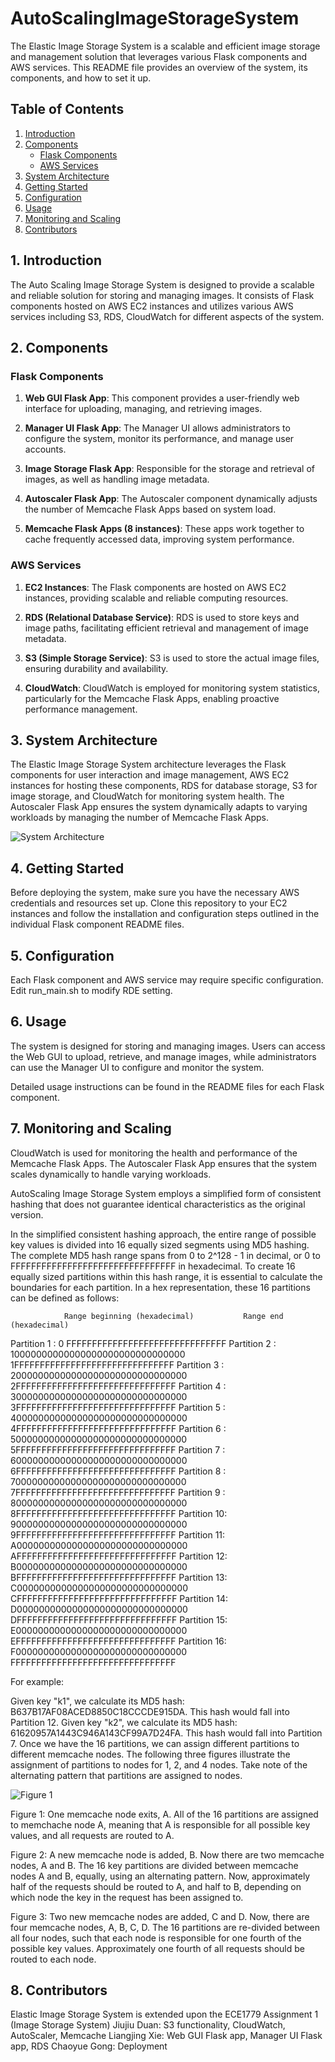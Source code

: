# AutoScalingImageStorageSystem

The Elastic Image Storage System is a scalable and efficient image storage and management solution that leverages various Flask components and AWS services. This README file provides an overview of the system, its components, and how to set it up.

## Table of Contents

1. [Introduction](#introduction)
2. [Components](#components)
    - [Flask Components](#flask-components)
    - [AWS Services](#aws-services)
3. [System Architecture](#system-architecture)
4. [Getting Started](#getting-started)
5. [Configuration](#configuration)
6. [Usage](#usage)
7. [Monitoring and Scaling](#monitoring-and-scaling)
8. [Contributors](#contributors)

## 1. Introduction

The Auto Scaling Image Storage System is designed to provide a scalable and reliable solution for storing and managing images. It consists of Flask components hosted on AWS EC2 instances and utilizes various AWS services including S3, RDS, CloudWatch for different aspects of the system.

## 2. Components

### Flask Components

1. **Web GUI Flask App**: This component provides a user-friendly web interface for uploading, managing, and retrieving images.

2. **Manager UI Flask App**: The Manager UI allows administrators to configure the system, monitor its performance, and manage user accounts.

3. **Image Storage Flask App**: Responsible for the storage and retrieval of images, as well as handling image metadata.

4. **Autoscaler Flask App**: The Autoscaler component dynamically adjusts the number of Memcache Flask Apps based on system load.

5. **Memcache Flask Apps (8 instances)**: These apps work together to cache frequently accessed data, improving system performance.

### AWS Services

1. **EC2 Instances**: The Flask components are hosted on AWS EC2 instances, providing scalable and reliable computing resources.

2. **RDS (Relational Database Service)**: RDS is used to store keys and image paths, facilitating efficient retrieval and management of image metadata.

3. **S3 (Simple Storage Service)**: S3 is used to store the actual image files, ensuring durability and availability.

4. **CloudWatch**: CloudWatch is employed for monitoring system statistics, particularly for the Memcache Flask Apps, enabling proactive performance management.

## 3. System Architecture

The Elastic Image Storage System architecture leverages the Flask components for user interaction and image management, AWS EC2 instances for hosting these components, RDS for database storage, S3 for image storage, and CloudWatch for monitoring system health. The Autoscaler Flask App ensures the system dynamically adapts to varying workloads by managing the number of Memcache Flask Apps.

![System Architecture](images/system_architecture.png)

## 4. Getting Started

Before deploying the system, make sure you have the necessary AWS credentials and resources set up. Clone this repository to your EC2 instances and follow the installation and configuration steps outlined in the individual Flask component README files.

## 5. Configuration

Each Flask component and AWS service may require specific configuration. Edit run_main.sh to modify RDE setting.

## 6. Usage

The system is designed for storing and managing images. Users can access the Web GUI to upload, retrieve, and manage images, while administrators can use the Manager UI to configure and monitor the system.

Detailed usage instructions can be found in the README files for each Flask component.

## 7. Monitoring and Scaling

CloudWatch is used for monitoring the health and performance of the Memcache Flask Apps. The Autoscaler Flask App ensures that the system scales dynamically to handle varying workloads.

AutoScaling Image Storage System employs a simplified form of consistent hashing that does not guarantee identical characteristics as the original version.

In the simplified consistent hashing approach, the entire range of possible key values is divided into 16 equally sized segments using MD5 hashing. The complete MD5 hash range spans from 0 to 2^128 - 1 in decimal, or 0 to FFFFFFFFFFFFFFFFFFFFFFFFFFFFFFFF in hexadecimal. To create 16 equally sized partitions within this hash range, it is essential to calculate the boundaries for each partition. In a hex representation, these 16 partitions can be defined as follows:


                Range beginning (hexadecimal)           Range end (hexadecimal)


Partition 1	:   0	                                    FFFFFFFFFFFFFFFFFFFFFFFFFFFFFFF
Partition 2	:   10000000000000000000000000000000	    1FFFFFFFFFFFFFFFFFFFFFFFFFFFFFFF
Partition 3	:   20000000000000000000000000000000	    2FFFFFFFFFFFFFFFFFFFFFFFFFFFFFFF
Partition 4	:   30000000000000000000000000000000	    3FFFFFFFFFFFFFFFFFFFFFFFFFFFFFFF
Partition 5	:   40000000000000000000000000000000	    4FFFFFFFFFFFFFFFFFFFFFFFFFFFFFFF
Partition 6	:   50000000000000000000000000000000	    5FFFFFFFFFFFFFFFFFFFFFFFFFFFFFFF
Partition 7	:   60000000000000000000000000000000	    6FFFFFFFFFFFFFFFFFFFFFFFFFFFFFFF
Partition 8	:   70000000000000000000000000000000	    7FFFFFFFFFFFFFFFFFFFFFFFFFFFFFFF
Partition 9	:   80000000000000000000000000000000	    8FFFFFFFFFFFFFFFFFFFFFFFFFFFFFFF
Partition 10:	90000000000000000000000000000000	    9FFFFFFFFFFFFFFFFFFFFFFFFFFFFFFF
Partition 11:	A0000000000000000000000000000000	    AFFFFFFFFFFFFFFFFFFFFFFFFFFFFFFF
Partition 12:	B0000000000000000000000000000000	    BFFFFFFFFFFFFFFFFFFFFFFFFFFFFFFF
Partition 13:	C0000000000000000000000000000000	    CFFFFFFFFFFFFFFFFFFFFFFFFFFFFFFF
Partition 14:	D0000000000000000000000000000000	    DFFFFFFFFFFFFFFFFFFFFFFFFFFFFFFF
Partition 15:	E0000000000000000000000000000000	    EFFFFFFFFFFFFFFFFFFFFFFFFFFFFFFF
Partition 16:	F0000000000000000000000000000000	    FFFFFFFFFFFFFFFFFFFFFFFFFFFFFFFF


For example: 

Given key "k1", we calculate its MD5 hash: B637B17AF08ACED8850C18CCCDE915DA. This hash would fall into Partition 12.
Given key "k2", we calculate its MD5 hash: 61620957A1443C946A143CF99A7D24FA. This hash would fall into Partition 7. 
Once we have the 16 partitions, we can assign different partitions to different memcache nodes. The following three figures illustrate the assignment of partitions to nodes for 1, 2, and 4 nodes. Take note of the alternating pattern that partitions are assigned to nodes.

![Figure 1](images/f1.png)

Figure 1: One memcache node exits, A. All of the 16 partitions are assigned to memchache node A, meaning that A is responsible for all possible key values, and all requests are routed to A. 

Figure 2: A new memcache node is added, B. Now there are two memcache nodes, A and B. The 16 key partitions are divided between memcache nodes A and B, equally, using an alternating pattern. Now, approximately half of the requests should be routed to A, and half to B, depending on which node the key in the request has been assigned to. 

Figure 3: Two new memcache nodes are added, C and D. Now, there are four memcache nodes, A, B, C, D. The 16 partitions are re-divided between all four nodes, such that each node is responsible for one fourth of the possible key values. Approximately one fourth of all requests should be routed to each node. 


## 8. Contributors

Elastic Image Storage System is extended upon the ECE1779 Assignment 1 (Image Storage System)
Jiujiu Duan: S3 functionality, CloudWatch, AutoScaler, Memcache
Liangjing Xie: Web GUI Flask app, Manager UI Flask app, RDS
Chaoyue Gong: Deployment
